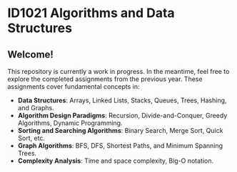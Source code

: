 # ID1021 Algorithms and Data Structures 

## Welcome!
This repository is currently a work in progress. In the meantime, feel free to explore the completed assignments from the previous year. These assignments cover fundamental concepts in:
- **Data Structures**: Arrays, Linked Lists, Stacks, Queues, Trees, Hashing, and Graphs.
- **Algorithm Design Paradigms**: Recursion, Divide-and-Conquer, Greedy Algorithms, Dynamic Programming.
- **Sorting and Searching Algorithms**: Binary Search, Merge Sort, Quick Sort, etc.
- **Graph Algorithms**: BFS, DFS, Shortest Paths, and Minimum Spanning Trees.
- **Complexity Analysis**: Time and space complexity, Big-O notation.
